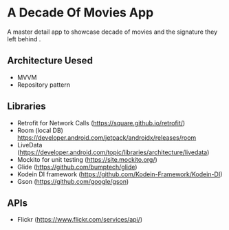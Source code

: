 # A Decade Of Movies App 
A master detail app to showcase decade of movies and the signature they left behind .
## Architecture Uesed 
* MVVM 
* Repository pattern
## Libraries 
* Retrofit for Network Calls (https://square.github.io/retrofit/)
* Room (local DB) https://developer.android.com/jetpack/androidx/releases/room 
* LiveData (https://developer.android.com/topic/libraries/architecture/livedata)
* Mockito for unit testing (https://site.mockito.org/)
* Glide (https://github.com/bumptech/glide)
* Kodein DI framework (https://github.com/Kodein-Framework/Kodein-DI)
* Gson (https://github.com/google/gson)
## APIs 
* Flickr (https://www.flickr.com/services/api/)
